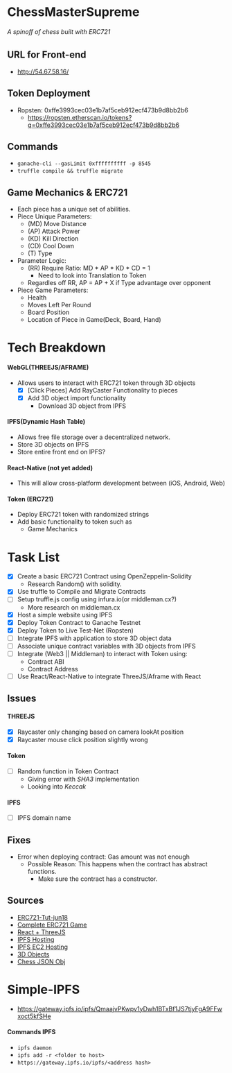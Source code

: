 # ChessMasterSupreme
###### A spinoff of chess built with ERC721

## URL for Front-end
- http://54.67.58.16/

## Token Deployment
- Ropsten: 0xffe3993cec03e1b7af5ceb912ecf473b9d8bb2b6
  - https://ropsten.etherscan.io/tokens?q=0xffe3993cec03e1b7af5ceb912ecf473b9d8bb2b6

## Commands
- `ganache-cli --gasLimit 0xffffffffff -p 8545`
- `truffle compile && truffle migrate`

## Game Mechanics & ERC721
- Each piece has a unique set of abilities.
- Piece Unique Parameters:
  - (MD) Move Distance
  - (AP) Attack Power
  - (KD) Kill Direction
  - (CD) Cool Down
  - (T)  Type
- Parameter Logic:
  - (RR) Require Ratio: MD * AP * KD * CD = 1
    - Need to look into Translation to Token
  - Regardles off RR, AP = AP + X if Type advantage over opponent
- Piece Game Parameters:
  - Health
  - Moves Left Per Round
  - Board Position
  - Location of Piece in Game(Deck, Board, Hand)

# Tech Breakdown
#### WebGL(THREEJS/AFRAME)
  - Allows users to interact with ERC721 token through 3D objects
    - [x] [Click Pieces] Add RayCaster Functionality to pieces
    - [x] Add 3D object import functionality
      - Download 3D object from IPFS
#### IPFS(Dynamic Hash Table)
  - Allows free file storage over a decentralized network.
  - Store 3D objects on IPFS
  - Store entire front end on IPFS?
#### React-Native (not yet added)
  - This will allow cross-platform development between (iOS, Android, Web)
#### Token (ERC721)
  - Deploy ERC721 token with randomized strings
  - Add basic functionality to token such as
    - Game Mechanics

# Task List
- [x] Create a basic ERC721 Contract using OpenZeppelin-Solidity
  - Research Random() with solidity.
- [x] Use truffle to Compile and Migrate Contracts
- [ ] Setup truffle.js config using infura.io(or middleman.cx?)
  - More research on middleman.cx
- [x] Host a simple website using IPFS
- [x] Deploy Token Contract to Ganache Testnet
- [x] Deploy Token to Live Test-Net (Ropsten)
- [ ] Integrate IPFS with application to store 3D object data
- [ ] Associate unique contract variables with 3D objects from IPFS
- [ ] Integrate (Web3 || Middleman) to interact with Token using:
  - Contract ABI
  - Contract Address
- [ ] Use React/React-Native to integrate ThreeJS/Aframe with React

## Issues
#### THREEJS
- [x] Raycaster only changing based on camera lookAt position
- [x] Raycaster mouse click position slightly wrong
#### Token
- [ ] Random function in Token Contract
  - Giving error with *SHA3* implementation
  - Looking into *Keccak*
#### IPFS
- [ ] IPFS domain name

## Fixes
- Error when deploying contract: Gas amount was not enough
  - Possible Reason: This happens when the contract has abstract functions.
    - Make sure the contract has a constructor.

## Sources
- [ERC721-Tut-jun18](https://medium.com/coinmonks/a-simple-erc-721-example-c3f72b5aa19)
- [Complete ERC721 Game](https://github.com/PortalNetwork/nifty-game)
- [React + ThreeJS](https://itnext.io/how-to-use-plain-three-js-in-your-react-apps-417a79d926e0)
- [IPFS Hosting](https://medium.com/coinmonks/how-i-hosted-my-website-on-ipfs-431919d7440a)
- [IPFS EC2 Hosting](https://medium.com/textileio/tutorial-setting-up-an-ipfs-peer-part-i-de48239d82e0)
- [3D Objects](https://free3d.com/)
- [Chess JSON Obj](https://bl.ocks.org/starcalibre/f0ce91448c076f2d43074dcef5bdfb16)

# Simple-IPFS
- https://gateway.ipfs.io/ipfs/QmaajvPKwpv1yDwh1BTxBf1JS7tjyFgA9FFwxoct5kfSHe

#### Commands IPFS
- `ipfs daemon`
- `ipfs add -r <folder to host>`
- `https://gateway.ipfs.io/ipfs/<address hash>`